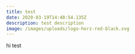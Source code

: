 ```yaml
---
title: test
date: 2020-03-19T14:48:54.135Z
description: test description
image: /images/uploads/logo-horz-red-black.svg
---
```

hi test